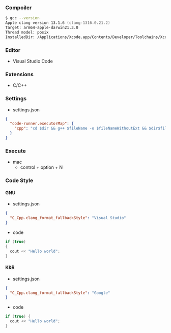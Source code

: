 ### Compoiler

```zsh
$ gcc --version
Apple clang version 13.1.6 (clang-1316.0.21.2)
Target: arm64-apple-darwin21.3.0
Thread model: posix
InstalledDir: /Applications/Xcode.app/Contents/Developer/Toolchains/XcodeDefault.xctoolchain/usr/bin
```

### Editor

- Visual Studio Code

### Extensions

- C/C++

### Settings

- settings.json

```json
{
  "code-runner.executorMap": {
    "cpp": "cd $dir && g++ $fileName -o $fileNameWithoutExt && $dir$fileNameWithoutExt"
  }
}
```

### Execute

- mac
  - control + option + N

### Code Style

#### GNU

- settings.json

```json
{
  "C_Cpp.clang_format_fallbackStyle": "Visual Studio"
}
```

- code

```cpp
if (true)
{
  cout << "Hello world";
}
```

#### K&R

- settings.json

```json
{
  "C_Cpp.clang_format_fallbackStyle": "Google"
}
```

- code

```cpp
if (true) {
  cout << "Hello world";
}
```
